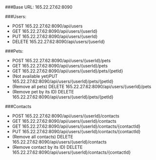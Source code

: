 ###Base URL: 
165.22.27.62:8090

###Users:

- POST 165.22.27.62:8090/api/users
- GET 165.22.27.62:8090/api/users/{userId}
- PUT 165.22.27.62:8090/api/users/{userId}
- DELETE 165.22.27.62:8090/api/users/{userId}

###Pets:
- POST 165.22.27.62:8090/api/users/{userId}/pets
- GET 165.22.27.62:8090/api/users/{userId}/pets
- GET 165.22.27.62:8090/api/users/{userId}/pets/{petId}
- (Not available yet)PUT 165.22.27.62:8090/api/users/{userId}/pets/{petId}
- (Remove all pets) DELETE 165.22.27.62:8090/api/users/{userId}/pets
- (Remove pet by its ID) DELETE 165.22.27.62:8090/api/users/{userId}/pets/{petId}

###Contacts
- POST 165.22.27.62:8090/api/users/{userId}/contacts
- GET 165.22.27.62:8090/api/users/{userId}/contacts
- GET 165.22.27.62:8090/api/users/{userId}/contacts/{contactId}
- PUT 165.22.27.62:8090/api/users/{userId}/contacts/{contactId}
- (Remove all contacts) DELETE 165.22.27.62:8090/api/users/{userId}/contacts
- (Remove contact by its ID) DELETE 165.22.27.62:8090/api/users/{userId}/contacts/{contactId}


